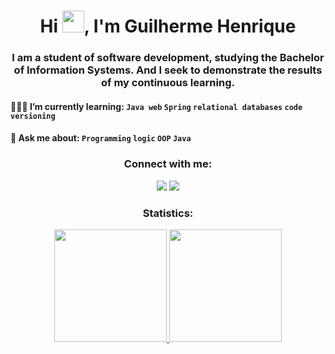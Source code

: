 <h1 align="center">Hi <img src="https://media.giphy.com/media/hvRJCLFzcasrR4ia7z/giphy.gif" width="35px">, I'm Guilherme
        Henrique</h1>
<h3 align="center">I am a student of software development, studying the Bachelor of Information Systems. And I seek to
        demonstrate the results of my continuous learning.</h3>   
        
#### 👨🏻‍💻 I’m currently learning: ``Java web`` ``Spring`` ``relational databases`` ``code versioning``
#### 💬 Ask me about: ``Programming`` ``logic`` ``OOP`` ``Java``


<h3 align="center">Connect with me:</h3>
<div align="center"> 
  <a href = "mailto:guilira.dev@gmail.com"><img src="https://img.shields.io/badge/-Gmail-%23333?style=for-the-badge&logo=gmail&logoColor=white" target="_blank"></a>
  <a href="https://www.linkedin.com/in/gui-lira" target="_blank"><img src="https://img.shields.io/badge/-LinkedIn-%230077B5?style=for-the-badge&logo=linkedin&logoColor=white" target="_blank"></a> 
</div>

<h3 align="center">Statistics:</h3>

<div align="center">
  <a href="https://github.com/camilafernanda">
  <img height="180em" src="https://github-readme-stats.vercel.app/api/top-langs/?username=gui-lirasilva&layout=compact&langs_count=7&theme=react"/>
  <img height="180em" src="https://github-readme-stats.vercel.app/api?username=gui-lirasilva&show_icons=true&theme=react&include_all_commits=true&count_private=false"/>
</div>
